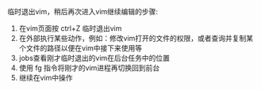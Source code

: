 临时退出vim，稍后再次进入vim继续编辑的步骤:
1. 在vim页面按 ctrl+Z 临时退出vim
2. 在外部执行某些动作，例如：修改vim打开的文件的权限，或者查询并复制某个文件的路径以便在vim中接下来使用等
3. jobs查看刚才临时退出的vim在后台任务中的位置
4. 使用 fg 指令将刚才的vim进程再切换回到前台
5. 继续在vim中操作
